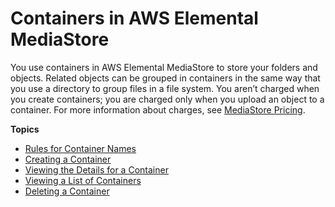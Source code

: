# Containers in AWS Elemental MediaStore<a name="containers"></a>

You use containers in AWS Elemental MediaStore to store your folders and objects\. Related objects can be grouped in containers in the same way that you use a directory to group files in a file system\. You aren’t charged when you create containers; you are charged only when you upload an object to a container\. For more information about charges, see [MediaStore Pricing](https://aws.amazon.com/mediastore/pricing/)\.

**Topics**
+ [Rules for Container Names](containers-rules-for-names.md)
+ [Creating a Container](containers-create.md)
+ [Viewing the Details for a Container](containers-view-details.md)
+ [Viewing a List of Containers](containers-view-list.md)
+ [Deleting a Container](containers-delete.md)